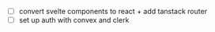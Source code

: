 - [ ] convert svelte components to react + add tanstack router
- [ ] set up auth with convex and clerk
